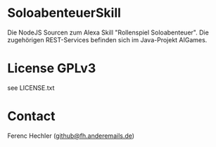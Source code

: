# SoloabenteuerSkill
Die NodeJS Sourcen zum Alexa Skill "Rollenspiel Soloabenteuer". 
Die zugehörigen REST-Services befinden sich im Java-Projekt AIGames.

# License GPLv3
see LICENSE.txt

# Contact
Ferenc Hechler (github@fh.anderemails.de)

